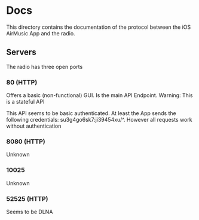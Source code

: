 # Docs
This directory contains the documentation of the protocol between the iOS AirMusic App and the radio.

## Servers
The radio has three open ports

### 80 (HTTP)
Offers a basic (non-functional) GUI. Is the main API Endpoint. Warning: This is a stateful API

This API seems to be basic authenticated. At least the App sends the following credentials: su3g4go6sk7:ji39454xu/^. However all requests work without authentication

### 8080 (HTTP)
Unknown

### 10025
Unknown

### 52525 (HTTP)
Seems to be DLNA
